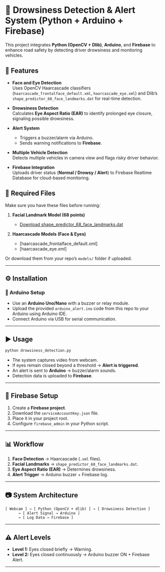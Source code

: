 # 🚗 Drowsiness Detection & Alert System (Python + Arduino + Firebase)


This project integrates **Python (OpenCV + Dlib)**, **Arduino**, and **Firebase** to enhance road safety by detecting driver drowsiness and monitoring vehicles.

## 🚗 Features
- **Face and Eye Detection**  
  Uses OpenCV Haarcascade classifiers (`haarcascade_frontalface_default.xml`, `haarcascade_eye.xml`) and Dlib’s `shape_predictor_68_face_landmarks.dat` for real-time detection.
  
- **Drowsiness Detection**  
  Calculates **Eye Aspect Ratio (EAR)** to identify prolonged eye closure, signaling possible drowsiness.

- **Alert System**  
  - Triggers a buzzer/alarm via Arduino.  
  - Sends warning notifications to **Firebase**.

- **Multiple Vehicle Detection**  
  Detects multiple vehicles in camera view and flags risky driver behavior.

- **Firebase Integration**  
  Uploads driver status (**Normal / Drowsy / Alert**) to Firebase Realtime Database for cloud-based monitoring.



## 📂 Required Files
Make sure you have these files before running:

1. **Facial Landmark Model (68 points)**  
   - [Download shape_predictor_68_face_landmarks.dat](https://huggingface.co/matt3ounstable/dlib_predictor_recognition/resolve/main/shape_predictor_68_face_landmarks.dat)

2. **Haarcascade Models (Face & Eyes)**  
   - [haarcascade_frontalface_default.xml]
   - [haarcascade_eye.xml]

Or download them from your repo’s `models/` folder if uploaded.

---

## ⚙️ Installation


### 🔹 Arduino Setup

* Use an **Arduino Uno/Nano** with a buzzer or relay module.
* Upload the provided `arduino_alert.ino` code from this repo to your Arduino using Arduino IDE.
* Connect Arduino via USB for serial communication.

---

## ▶️ Usage

```bash
python drowsiness_detection.py
```

* The system captures video from webcam.
* If eyes remain closed beyond a threshold → **Alert is triggered**.
* An alert is sent to **Arduino** → buzzer/alarm sounds.
* Detection data is uploaded to **Firebase**.

---

## 🔗 Firebase Setup

1. Create a **Firebase project**.
2. Download the `serviceAccountKey.json` file.
3. Place it in your project root.
4. Configure `firebase_admin` in your Python script.

---

## 📊 Workflow

1. **Face Detection** → Haarcascade (`.xml` files).
2. **Facial Landmarks** → `shape_predictor_68_face_landmarks.dat`.
3. **Eye Aspect Ratio (EAR)** → Determines drowsiness.
4. **Alert Trigger** → Arduino buzzer + Firebase log.

---

## 📷 System Architecture

```
[ Webcam ] → [ Python (OpenCV + dlib) ] → [ Drowsiness Detection ] 
      → [ Alert Signal → Arduino ] 
      → [ Log Data → Firebase ]
```

---

## ⚠️ Alert Levels

* **Level 1:** Eyes closed briefly → Warning.
* **Level 2:** Eyes closed continuously → Arduino buzzer ON + Firebase Alert.

---


